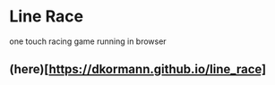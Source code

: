 # Line Race
one touch racing game running in browser

## (here)[https://dkormann.github.io/line_race]
